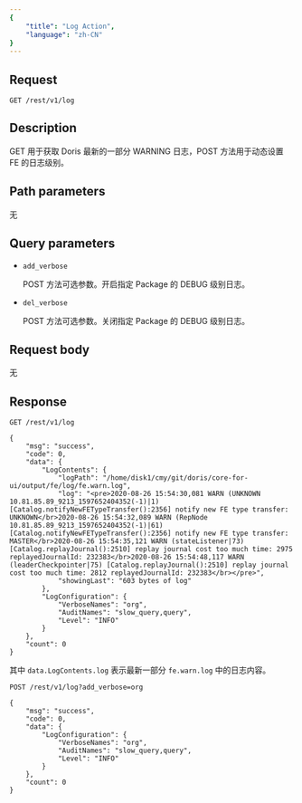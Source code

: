 ```yaml
---
{
    "title": "Log Action",
    "language": "zh-CN"
}
---
```


## Request

```
GET /rest/v1/log
```

## Description

GET 用于获取 Doris 最新的一部分 WARNING 日志，POST 方法用于动态设置 FE 的日志级别。
    
## Path parameters

无

## Query parameters

* `add_verbose`

    POST 方法可选参数。开启指定 Package 的 DEBUG 级别日志。
    
* `del_verbose`

    POST 方法可选参数。关闭指定 Package 的 DEBUG 级别日志。

## Request body

无

## Response
    
```
GET /rest/v1/log

{
	"msg": "success",
	"code": 0,
	"data": {
		"LogContents": {
			"logPath": "/home/disk1/cmy/git/doris/core-for-ui/output/fe/log/fe.warn.log",
			"log": "<pre>2020-08-26 15:54:30,081 WARN (UNKNOWN 10.81.85.89_9213_1597652404352(-1)|1) [Catalog.notifyNewFETypeTransfer():2356] notify new FE type transfer: UNKNOWN</br>2020-08-26 15:54:32,089 WARN (RepNode 10.81.85.89_9213_1597652404352(-1)|61) [Catalog.notifyNewFETypeTransfer():2356] notify new FE type transfer: MASTER</br>2020-08-26 15:54:35,121 WARN (stateListener|73) [Catalog.replayJournal():2510] replay journal cost too much time: 2975 replayedJournalId: 232383</br>2020-08-26 15:54:48,117 WARN (leaderCheckpointer|75) [Catalog.replayJournal():2510] replay journal cost too much time: 2812 replayedJournalId: 232383</br></pre>",
			"showingLast": "603 bytes of log"
		},
		"LogConfiguration": {
			"VerboseNames": "org",
			"AuditNames": "slow_query,query",
			"Level": "INFO"
		}
	},
	"count": 0
}  
```
    
其中 `data.LogContents.log` 表示最新一部分 `fe.warn.log` 中的日志内容。

```
POST /rest/v1/log?add_verbose=org

{
	"msg": "success",
	"code": 0,
	"data": {
		"LogConfiguration": {
			"VerboseNames": "org",
			"AuditNames": "slow_query,query",
			"Level": "INFO"
		}
	},
	"count": 0
}
```
